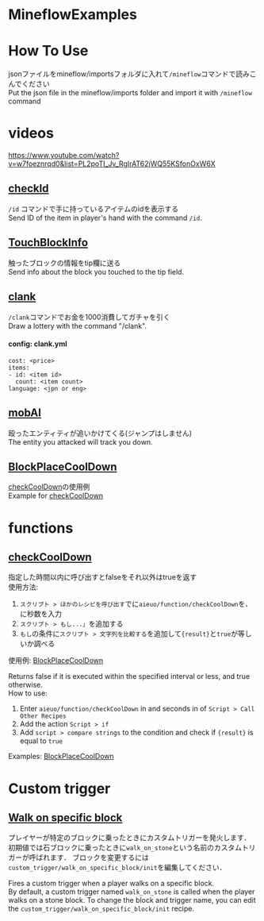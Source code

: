 # MineflowExamples

# How To Use
jsonファイルをmineflow/importsフォルダに入れて`/mineflow`コマンドで読みこんでください  
Put the json file in the mineflow/imports folder and import it with `/mineflow` command  

# videos
https://www.youtube.com/watch?v=w7foeznrqd0&list=PL2poTI_Jv_RgIrAT62jWQ55KSfonOxW6X

## [checkId](https://github.com/aieuo/MineflowExamples/blob/master/checkId.json)
`/id` コマンドで手に持っているアイテムのidを表示する  
Send ID of the item in player's hand with the command `/id`.  

## [TouchBlockInfo](https://github.com/aieuo/MineflowExamples/blob/master/TouchBlockInfo.json)
触ったブロックの情報をtip欄に送る  
Send info about the block you touched to the tip field.  

## [clank](https://github.com/aieuo/MineflowExamples/blob/master/clank.json)
`/clank`コマンドでお金を1000消費してガチャを引く  
Draw a lottery with the command "/clank".  
#### config: clank.yml
```
cost: <price>
items:
- id: <item id>
  count: <item count>
language: <jpn or eng>
```

## [mobAI](https://github.com/aieuo/MineflowExamples/blob/master/mobAI.json)
殴ったエンティティが追いかけてくる(ジャンプはしません)  
The entity you attacked will track you down.  

## [BlockPlaceCoolDown](https://github.com/aieuo/MineflowExamples/blob/master/BlockPlaceCoolDown.json)
[checkCoolDown](#checkCoolDown)の使用例  
Example for [checkCoolDown](#checkCoolDown)  

# functions
## [checkCoolDown](https://github.com/aieuo/MineflowExamples/blob/master/CheckCoolDown.json)
指定した時間以内に呼び出すとfalseをそれ以外はtrueを返す  
使用方法:  
1. `スクリプト > ほかのレシピを呼び出す`で<name>に`aieuo/function/checkCoolDown`を、<args>に秒数を入力  
2. `スクリプト > もし...」`を追加する  
3. `もし`の条件に`スクリプト > 文字列を比較する`を追加して`{result}`と`true`が等しいか調べる  

使用例: [BlockPlaceCoolDown](#BlockPlaceCoolDown)  

Returns false if it is executed within the specified interval or less, and true otherwise.  
How to use:  
1. Enter `aieuo/function/checkCoolDown` in <name> and seconds in <args> of `Script > Call Other Recipes`  
2. Add the action `Script > if`  
3. Add `script > compare strings` to the condition and check if `{result}` is equal to `true`  

Examples: [BlockPlaceCoolDown](#BlockPlaceCoolDown)  
  
# Custom trigger
## [Walk on specific block](https://github.com/aieuo/MineflowExamples/blob/master/Walk%20on%20specific%20block%20trigger.json)
プレイヤーが特定のブロックに乗ったときにカスタムトリガーを発火します．  
初期値では石ブロックに乗ったときに`walk_on_stone`という名前のカスタムトリガーが呼ばれます．
ブロックを変更するには`custom_trigger/walk_on_specific_block/init`を編集してください．
  
Fires a custom trigger when a player walks on a specific  block.  
By default, a custom trigger named `walk_on_stone` is called when the player walks on a stone block.
To change the block and trigger name, you can edit the `custom_trigger/walk_on_specific_block/init` recipe.

